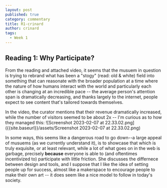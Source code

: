 ```yaml
---
layout: post
published: true
category: commentary
title: R1-crinard
author: crinard
tags:
  - Week 1
---
```

## Reading 1: Why Participate?
From the reading and attached video, it seems that the musuem in question is trying to rebrand what has been a "stogy" (read: old & white) field into something that can reasonate with the broader population at a time where the nature of how humans interact with the world and particularly each other is changing at an incredible pace -- the average person's attention span is dramatically decreasing, and thanks largely to the internet, people expect to see content that's tailored towards themselves. 

In the video, the curator mentions that their revenue dramatically increased, while the number of visitors seemed to be about 2x -- I'm curious as to how they managed this:
![Screenshot 2023-02-07 at 22.33.02.png]({{site.baseurl}}/assets/Screenshot 2023-02-07 at 22.33.02.png)


In some ways, this seems like a dangerous road to go down--a large appeal of musuems (as we currently understand it), is to showcase that which is truly exquisite, or at least relevant, while a lot of what goes on in the web is garbage, precisely **because** everyone is able to (and oftentimes incentivized to) participate with little friction. She discusses the differnece between design and tools, and I suppose that I like the idea of setting people up for success, almost like a makerspace to encourage people to make their own art -- it does seem like a nice model to follow in today's society.